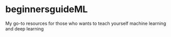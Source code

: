 # beginnersguideML
My go-to resources for those who wants to teach yourself machine learning and deep learning
